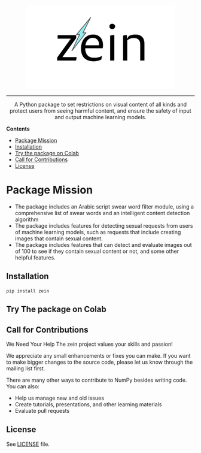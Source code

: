 <div align="center">
  <img src="images/logo.png" alt="Ather logo" width="400" height="auto" />
<hr>
  <p> A Python package to set restrictions on visual content of all kinds and protect users from seeing harmful content, and ensure the safety of input and output machine learning models.</p>
</div>

**Contents**

  * [Package Mission](#Package-Mission)
  * [Installation](#Installation)
  * [Try the package on Colab](#Try-the-package-on-Colab)
  * [Call for Contributions](#Call-for-Contributions)
  * [License](#License)
    
# Package Mission
- The package includes an Arabic script swear word filter module, using a comprehensive list of swear words and an intelligent content detection algorithm
- The package includes features for detecting sexual requests from users of machine learning models, such as requests that include creating images that contain sexual content.
- The package includes features that can detect and evaluate images out of 100 to see if they contain sexual content or not, and some other helpful features.
  
## Installation

    pip install zein


## Try The package on Colab


## Call for Contributions
<p>We Need Your Help The zein project values your skills and passion!</p>
<p>We appreciate any small enhancements or fixes you can make. If you want to make bigger changes to the source code, please let us know through the mailing list first.</p>

There are many other ways to contribute to NumPy besides writing code. You can also:
- Help us manage new and old issues
- Create tutorials, presentations, and other learning materials
- Evaluate pull requests

## License
See [LICENSE](LICENSE) file.





